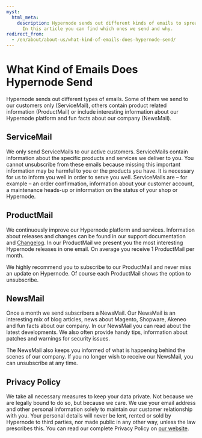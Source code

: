 ```yaml
---
myst:
  html_meta:
    description: Hypernode sends out different kinds of emails to spread information.
      In this article you can find which ones we send and why.
redirect_from:
  - /en/about/about-us/what-kind-of-emails-does-hypernode-send/
---
```


<!-- source: https://support.hypernode.com/en/about/about-us/what-kind-of-emails-does-hypernode-send/ -->

# What Kind of Emails Does Hypernode Send

Hypernode sends out different types of emails. Some of them we send to our customers only (ServiceMail), others contain product related information (ProductMail) or include interesting information about our Hypernode platform and fun facts about our company (NewsMail).

## ServiceMail

We only send ServiceMails to our active customers. ServiceMails contain information about the specific products and services we deliver to you. You cannot unsubscribe from these emails because missing this important information may be harmful to you or the products you have. It is necessary for us to inform you well in order to serve you well. ServiceMails are – for example – an order confirmation, information about your customer account, a maintenance heads-up or information on the status of your shop or Hypernode.

## ProductMail

We continuously improve our Hypernode platform and services. Information about releases and changes can be found in our support documentation and [Changelog](https://changelog.hypernode.com/). In our ProductMail we present you the most interesting Hypernode releases in one email. On average you receive 1 ProductMail per month.

We highly recommend you to subscribe to our ProductMail and never miss an update on Hypernode. Of course each ProductMail shows the option to unsubscribe.

## NewsMail

Once a month we send subscribers a NewsMail. Our NewsMail is an interesting mix of blog articles, news about Magento, Shopware, Akeneo and fun facts about our company. In our NewsMail you can read about the latest developments. We also often provide handy tips, information about patches and warnings for security issues.

The NewsMail also keeps you informed of what is happening behind the scenes of our company. If you no longer wish to receive our NewsMail, you can unsubscribe at any time.

## Privacy Policy

We take all necessary measures to keep your data private. Not because we are legally bound to do so, but because we care. We use your email address and other personal information solely to maintain our customer relationship with you. Your personal details will never be lent, rented or sold by Hypernode to third parties, nor made public in any other way, unless the law prescribes this. You can read our complete Privacy Policy on [our website](https://www.hypernode.com/assets/documents/Privacy-Policy-Hypernode.pdf).
